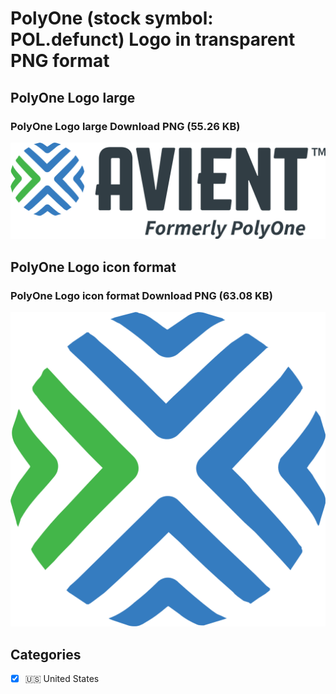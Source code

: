 # PolyOne (stock symbol: POL.defunct) Logo in transparent PNG format

## PolyOne Logo large

### PolyOne Logo large Download PNG (55.26 KB)

![PolyOne Logo large Download PNG (55.26 KB)](/img/orig/POL.defunct_BIG-3fa13857.png)

## PolyOne Logo icon format

### PolyOne Logo icon format Download PNG (63.08 KB)

![PolyOne Logo icon format Download PNG (63.08 KB)](/img/orig/POL.defunct-2ec8289e.png)



## Categories
- [x] 🇺🇸 United States
